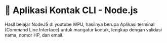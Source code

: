 # 📇 Aplikasi Kontak CLI - Node.js

Hasil belajar NodeJS di youtube WPU, hasilnya berupa Aplikasi terminal (Command Line Interface) untuk mangatur kontak, lengkap dengan validasi nama, nomor HP, dan email.
